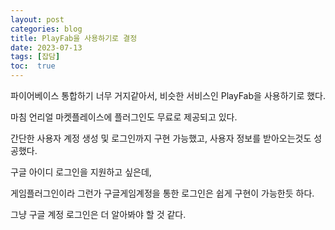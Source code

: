 ```yaml
---
layout: post
categories: blog
title: PlayFab을 사용하기로 결정
date: 2023-07-13
tags: [잡담]
toc:  true
---
```


파이어베이스 통합하기 너무 거지같아서, 비슷한 서비스인 PlayFab을 사용하기로 했다.

마침 언리얼 마켓플레이스에 플러그인도 무료로 제공되고 있다.

간단한 사용자 계정 생성 및 로그인까지 구현 가능했고, 사용자 정보를 받아오는것도 성공했다.

구글 아이디 로그인을 지원하고 싶은데,

게임플러그인이라 그런가 구글게임계정을 통한 로그인은 쉽게 구현이 가능한듯 하다.

그냥 구글 계정 로그인은 더 알아봐야 할 것 같다.
